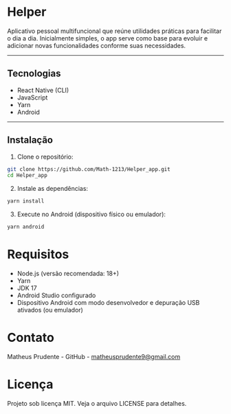# Helper

Aplicativo pessoal multifuncional que reúne utilidades práticas para facilitar o dia a dia. Inicialmente simples, o app serve como base para evoluir e adicionar novas funcionalidades conforme suas necessidades.

---

## Tecnologias

- React Native (CLI)
- JavaScript
- Yarn
- Android

---

## Instalação

1. Clone o repositório:

```bash
git clone https://github.com/Math-1213/Helper_app.git
cd Helper_app
```

2. Instale as dependências:

```bash
yarn install
```

3. Execute no Android (dispositivo físico ou emulador):

```bash
yarn android
```

# Requisitos
- Node.js (versão recomendada: 18+)
- Yarn
- JDK 17
- Android Studio configurado
- Dispositivo Android com modo desenvolvedor e depuração USB ativados (ou emulador)

# Contato
Matheus Prudente - GitHub - matheusprudente9@gmail.com

# Licença
Projeto sob licença MIT. Veja o arquivo LICENSE para detalhes.
